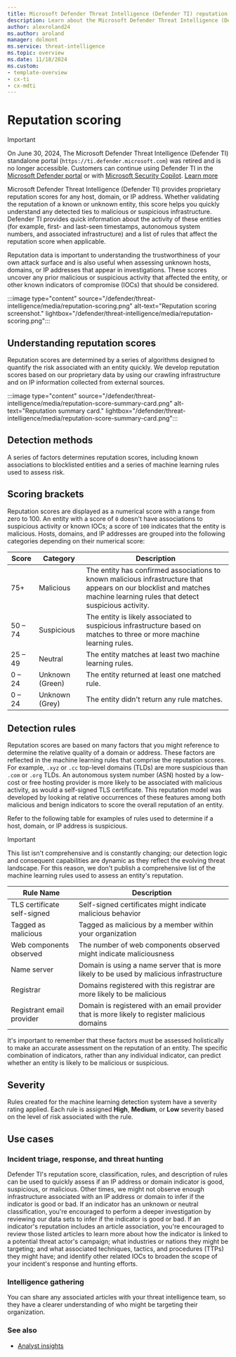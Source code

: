```yaml
---
title: Microsoft Defender Threat Intelligence (Defender TI) reputation scoring
description: Learn about the Microsoft Defender Threat Intelligence (Defender TI)'s reputation scoring feature.
author: alexroland24
ms.author: aroland
manager: dolmont
ms.service: threat-intelligence
ms.topic: overview
ms.date: 11/18/2024
ms.custom: 
- template-overview
- cx-ti
- cx-mdti
---
```


# Reputation scoring

>[!IMPORTANT] 
> On June 30, 2024, The Microsoft Defender Threat Intelligence (Defender TI) standalone portal (`https://ti.defender.microsoft.com`) was retired and is no longer accessible. Customers can continue using Defender TI in the [Microsoft Defender portal](https://aka.ms/mdti-intel-explorer) or with [Microsoft Security Copilot](security-copilot-and-defender-threat-intelligence.md). [Learn more](https://aka.ms/mdti-standaloneportal)

Microsoft Defender Threat Intelligence (Defender TI) provides proprietary reputation scores for any host, domain, or IP address. Whether validating the reputation of a known or unknown entity, this score helps you quickly understand any detected ties to malicious or suspicious infrastructure. Defender TI provides quick information about the activity of these entities (for example, first- and last-seen timestamps, autonomous system numbers, and associated infrastructure) and a list of rules that affect the reputation score when applicable.

Reputation data is important to understanding the trustworthiness of your own attack surface and is also useful when assessing unknown hosts, domains, or IP addresses that appear in investigations. These scores uncover any prior malicious or suspicious activity that affected the entity, or other known indicators of compromise (IOCs) that should be considered.

:::image type="content" source="/defender/threat-intelligence/media/reputation-scoring.png" alt-text="Reputation scoring screenshot." lightbox="/defender/threat-intelligence/media/reputation-scoring.png":::

## Understanding reputation scores

Reputation scores are determined by a series of algorithms designed to quantify the risk associated with an entity quickly. We develop reputation scores based on our proprietary data by using our crawling infrastructure and on IP information collected from external sources.

:::image type="content" source="/defender/threat-intelligence/media/reputation-score-summary-card.png" alt-text="Reputation summary card." lightbox="/defender/threat-intelligence/media/reputation-score-summary-card.png":::

## Detection methods

A series of factors determines reputation scores, including known associations to blocklisted entities and a series of machine learning rules used to assess risk.

## Scoring brackets

Reputation scores are displayed as a numerical score with a range from zero to 100. An entity with a score of `0` doesn't have associations to suspicious activity or known IOCs; a score of `100` indicates that the entity is malicious. Hosts, domains, and IP addresses are grouped into the following categories depending on their numerical score:

|Score|Category|Description|
|---|---|---|
|75+|Malicious|The entity has confirmed associations to known malicious infrastructure that appears on our blocklist and matches machine learning rules that detect suspicious activity.|
|50 – 74|Suspicious|The entity is likely associated to suspicious infrastructure based on matches to three or more machine learning rules.|
|25 – 49|Neutral|The entity matches at least two machine learning rules.|
|0 – 24|Unknown (Green)|The entity returned at least one matched rule.|
|0 – 24|Unknown (Grey)|The entity didn't return any rule matches.|

## Detection rules

Reputation scores are based on many factors that you might reference to determine the relative quality of a domain or address. These factors are reflected in the machine learning rules that comprise the reputation scores. For example, `.xyz` or `.cc` top-level domains (TLDs) are more suspicious than `.com` or `.org` TLDs. An autonomous system number (ASN) hosted by a low-cost or free hosting provider is more likely to be associated with malicious activity, as would a self-signed TLS certificate. This reputation model was developed by looking at relative occurrences of these features among both malicious and benign indicators to score the overall reputation of an entity.

Refer to the following table for examples of rules used to determine if a host, domain, or IP address is suspicious.

> [!IMPORTANT]
> This list isn't comprehensive and is constantly changing; our detection logic and consequent capabilities are dynamic as they reflect the evolving threat landscape. For this reason, we don't publish a comprehensive list of the machine learning rules used to assess an entity's reputation.

|Rule Name|Description|
|---|---|
|TLS certificate self-signed|Self-signed certificates might indicate malicious behavior|
|Tagged as malicious|Tagged as malicious by a member within your organization|
|Web components observed|The number of web components observed might indicate maliciousness|
|Name server|Domain is using a name server that is more likely to be used by malicious infrastructure|
|Registrar|Domains registered with this registrar are more likely to be malicious|
|Registrant email provider|Domain is registered with an email provider that is more likely to register malicious domains|

It's important to remember that these factors must be assessed holistically to make an accurate assessment on the reputation of an entity. The specific combination of indicators, rather than any individual indicator, can predict whether an entity is likely to be malicious or suspicious.

## Severity

Rules created for the machine learning detection system have a severity rating applied. Each rule is assigned **High**, **Medium**, or **Low** severity based on the level of risk associated with the rule.

## Use cases

### Incident triage, response, and threat hunting

Defender TI's reputation score, classification, rules, and description of rules can be used to quickly assess if an IP address or domain indicator is good, suspicious, or malicious. Other times, we might not observe enough infrastructure associated with an IP address or domain to infer if the indicator is good or bad. If an indicator has an unknown or neutral classification, you're encouraged to perform a deeper investigation by reviewing our data sets to infer if the indicator is good or bad. If an indicator's reputation includes an article association, you're encouraged to review those listed articles to learn more about how the indicator is linked to a potential threat actor's campaign; what industries or nations they might be targeting; and what associated techniques, tactics, and procedures (TTPs) they might have; and identify other related IOCs to broaden the scope of your incident's response and hunting efforts.

### Intelligence gathering

You can share any associated articles with your threat intelligence team, so they have a clearer understanding of who might be targeting their organization.

### See also

- [Analyst insights](analyst-insights.md)